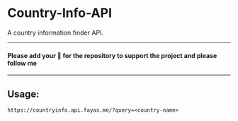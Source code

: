 # Country-Info-API

A country information finder API.

---

#### Please add your 🌟 for the repository to support the project and please follow me

---

## Usage:

```
https://countryinfo.api.fayas.me/?query=<country-name>
```
